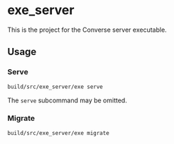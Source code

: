 # exe_server

This is the project for the Converse server executable.

## Usage

### Serve

```sh
build/src/exe_server/exe serve
```

The `serve` subcommand may be omitted.

### Migrate

```sh
build/src/exe_server/exe migrate
```
